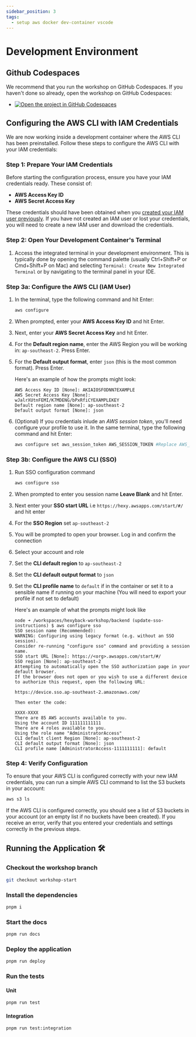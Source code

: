 ```yaml
---
sidebar_position: 3
tags:
  - setup aws docker dev-container vscode
---
```


# Development Environment

## Github Codespaces

We recommend that you run the workshop on GitHub Codespaces. If you haven't done so already, open the workshop on GitHub Codespaces:

- [![Open the project in GitHub Codespaces](https://github.com/codespaces/badge.svg)](https://codespaces.new/BenBowers/hexyback-workshop?quickstart=1)

## Configuring the AWS CLI with IAM Credentials

We are now working inside a development container where the AWS CLI has been preinstalled. Follow these steps to configure the AWS CLI with your IAM credentials:

### Step 1: Prepare Your IAM Credentials

Before starting the configuration process, ensure you have your IAM credentials ready. These consist of:

- **AWS Access Key ID**
- **AWS Secret Access Key**

These credentials should have been obtained when you [created your IAM user previously](./intro#setting-up-aws-access). If you have not created an IAM user or lost your credentials, you will need to create a new IAM user and download the credentials.

### Step 2: Open Your Development Container's Terminal

1. Access the integrated terminal in your development environment. This is typically done by opening the command palette (usually Ctrl+Shift+P or Cmd+Shift+P on Mac) and selecting `Terminal: Create New Integrated Terminal` or by navigating to the terminal panel in your IDE.

### Step 3a: Configure the AWS CLI (IAM User)

1. In the terminal, type the following command and hit Enter:

   ```bash
   aws configure
   ```

2. When prompted, enter your **AWS Access Key ID** and hit Enter.
3. Next, enter your **AWS Secret Access Key** and hit Enter.
4. For the **Default region name**, enter the AWS Region you will be working in: `ap-southeast-2`. Press Enter.
5. For the **Default output format**, enter `json` (this is the most common format). Press Enter.

   Here's an example of how the prompts might look:

   ```text
   AWS Access Key ID [None]: AKIAIOSFODNN7EXAMPLE
   AWS Secret Access Key [None]: wJalrXUtnFEMI/K7MDENG/bPxRfiCYEXAMPLEKEY
   Default region name [None]: ap-southeast-2
   Default output format [None]: json
   ```

6. (Optional) If you credentials inlude an _AWS session token_, you'll need configure your profile to use it. In the same terminal, type the following command and hit Enter:

   ```bash
   aws configure set aws_session_token AWS_SESSION_TOKEN #Replace AWS_SESSION_TOKEN with the session token from your credentials
   ```

### Step 3b: Configure the AWS CLI (SSO)

1. Run SSO configuration command

   ```bash
   aws configure sso
   ```

2. When prompted to enter you session name **Leave Blank** and hit Enter.
3. Next enter your **SSO start URL** i.e `https://hexy.awsapps.com/start/#/` and hit enter
4. For the **SSO Region** set `ap-southeast-2`
5. You will be prompted to open your browser. Log in and confirm the connection
6. Select your account and role
7. Set the **CLI default region** to `ap-southeast-2`
8. Set the **CLI default output format** to `json`
9. Set the **CLI profile name** to `default` if in the container or set it to a sensible name if running on your machine (You will need to export your profile if not set to default)

   Here's an example of what the prompts might look like

   ```text
   node ➜ /workspaces/hexyback-workshop/backend (update-sso-instructions) $ aws configure sso
   SSO session name (Recommended):
   WARNING: Configuring using legacy format (e.g. without an SSO session).
   Consider re-running "configure sso" command and providing a session name.
   SSO start URL [None]: https://<org>.awsapps.com/start/#/
   SSO region [None]: ap-southeast-2
   Attempting to automatically open the SSO authorization page in your default browser.
   If the browser does not open or you wish to use a different device to authorize this request, open the following URL:

   https://device.sso.ap-southeast-2.amazonaws.com/

   Then enter the code:

   XXXX-XXXX
   There are 85 AWS accounts available to you.
   Using the account ID 111111111111
   There are 4 roles available to you.
   Using the role name "AdministratorAccess"
   CLI default client Region [None]: ap-southeast-2
   CLI default output format [None]: json
   CLI profile name [AdministratorAccess-1111111111]: default
   ```

### Step 4: Verify Configuration

To ensure that your AWS CLI is configured correctly with your new IAM credentials, you can run a simple AWS CLI command to list the S3 buckets in your account:

```bash
aws s3 ls
```

If the AWS CLI is configured correctly, you should see a list of S3 buckets in your account (or an empty list if no buckets have been created). If you receive an error, verify that you entered your credentials and settings correctly in the previous steps.

## Running the Application 🛠️

### Checkout the workshop branch

```sh
git checkout workshop-start
```

### Install the dependencies

```sh
pnpm i
```

### Start the docs

```sh
pnpm run docs
```

### Deploy the application

```sh
pnpm run deploy
```

### Run the tests

#### Unit

```sh
pnpm run test
```

#### Integration

```sh
pnpm run test:integration
```
